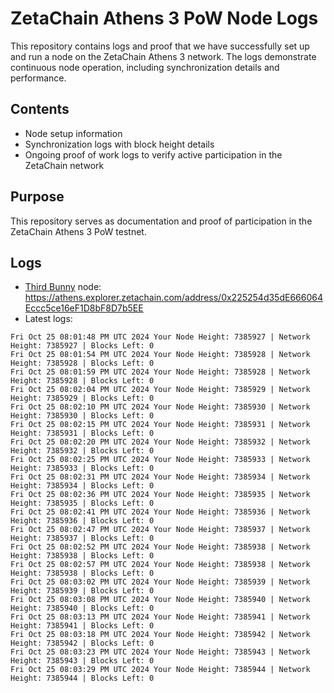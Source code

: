 # ZetaChain Athens 3 PoW Node Logs
This repository contains logs and proof that we have successfully set up and run a node on the ZetaChain Athens 3 network. The logs demonstrate continuous node operation, including synchronization details and performance.

## Contents
- Node setup information
- Synchronization logs with block height details
- Ongoing proof of work logs to verify active participation in the ZetaChain network

## Purpose
This repository serves as documentation and proof of participation in the ZetaChain Athens 3 PoW testnet.

## Logs

- [Third Bunny](https://thirdbunny.xyz/) node: https://athens.explorer.zetachain.com/address/0x225254d35dE666064Eccc5ce16eF1D8bF8D7b5EE
- Latest logs:
```
Fri Oct 25 08:01:48 PM UTC 2024 Your Node Height: 7385927 | Network Height: 7385927 | Blocks Left: 0
Fri Oct 25 08:01:54 PM UTC 2024 Your Node Height: 7385928 | Network Height: 7385928 | Blocks Left: 0
Fri Oct 25 08:01:59 PM UTC 2024 Your Node Height: 7385928 | Network Height: 7385928 | Blocks Left: 0
Fri Oct 25 08:02:04 PM UTC 2024 Your Node Height: 7385929 | Network Height: 7385929 | Blocks Left: 0
Fri Oct 25 08:02:10 PM UTC 2024 Your Node Height: 7385930 | Network Height: 7385930 | Blocks Left: 0
Fri Oct 25 08:02:15 PM UTC 2024 Your Node Height: 7385931 | Network Height: 7385931 | Blocks Left: 0
Fri Oct 25 08:02:20 PM UTC 2024 Your Node Height: 7385932 | Network Height: 7385932 | Blocks Left: 0
Fri Oct 25 08:02:25 PM UTC 2024 Your Node Height: 7385933 | Network Height: 7385933 | Blocks Left: 0
Fri Oct 25 08:02:31 PM UTC 2024 Your Node Height: 7385934 | Network Height: 7385934 | Blocks Left: 0
Fri Oct 25 08:02:36 PM UTC 2024 Your Node Height: 7385935 | Network Height: 7385935 | Blocks Left: 0
Fri Oct 25 08:02:41 PM UTC 2024 Your Node Height: 7385936 | Network Height: 7385936 | Blocks Left: 0
Fri Oct 25 08:02:47 PM UTC 2024 Your Node Height: 7385937 | Network Height: 7385937 | Blocks Left: 0
Fri Oct 25 08:02:52 PM UTC 2024 Your Node Height: 7385938 | Network Height: 7385938 | Blocks Left: 0
Fri Oct 25 08:02:57 PM UTC 2024 Your Node Height: 7385938 | Network Height: 7385938 | Blocks Left: 0
Fri Oct 25 08:03:02 PM UTC 2024 Your Node Height: 7385939 | Network Height: 7385939 | Blocks Left: 0
Fri Oct 25 08:03:08 PM UTC 2024 Your Node Height: 7385940 | Network Height: 7385940 | Blocks Left: 0
Fri Oct 25 08:03:13 PM UTC 2024 Your Node Height: 7385941 | Network Height: 7385941 | Blocks Left: 0
Fri Oct 25 08:03:18 PM UTC 2024 Your Node Height: 7385942 | Network Height: 7385942 | Blocks Left: 0
Fri Oct 25 08:03:23 PM UTC 2024 Your Node Height: 7385943 | Network Height: 7385943 | Blocks Left: 0
Fri Oct 25 08:03:29 PM UTC 2024 Your Node Height: 7385944 | Network Height: 7385944 | Blocks Left: 0
```
